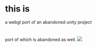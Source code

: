 # this is
a webgl port of an abandoned unity project
#

port of which is abandoned as well.
![](https://user-images.githubusercontent.com/79497558/153537176-cbc50737-ec4c-4e96-8d63-7c40ac917c45.jpg)
